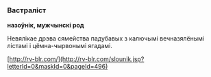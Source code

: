 ### Вастраліст
**назоўнік, мужчынскі род**

Невялікае дрэва сямейства падубавых з калючымі вечназялёнымі лістамі і цёмна-чырвонымі ягадамі.

<a rel="author">[http://rv-blr.com/](http://rv-blr.com/slounik.jsp?letterId=0&maskId=0&pageId=496)</a>

